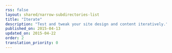 ```yaml
---
rss: false
layout: shared/narrow-subdirectories-list
title: "Iterate"
description: "Test and tweak your site design and content iteratively."
published_on: 2015-04-13
updated_on: 2015-04-22
order: 2
translation_priority: 0
---
```

